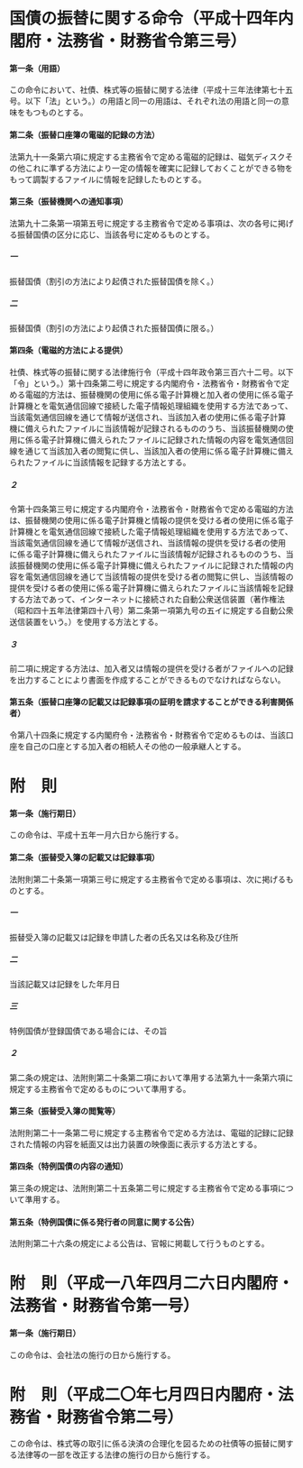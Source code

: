# 国債の振替に関する命令（平成十四年内閣府・法務省・財務省令第三号）
#### 第一条（用語）
この命令において、社債、株式等の振替に関する法律（平成十三年法律第七十五号。以下「法」という。）の用語と同一の用語は、それぞれ法の用語と同一の意味をもつものとする。
#### 第二条（振替口座簿の電磁的記録の方法）
法第九十一条第六項に規定する主務省令で定める電磁的記録は、磁気ディスクその他これに準ずる方法により一定の情報を確実に記録しておくことができる物をもって調製するファイルに情報を記録したものとする。
#### 第三条（振替機関への通知事項）
法第九十二条第一項第五号に規定する主務省令で定める事項は、次の各号に掲げる振替国債の区分に応じ、当該各号に定めるものとする。
##### 一
振替国債（割引の方法により起債された振替国債を除く。）
##### 二
振替国債（割引の方法により起債された振替国債に限る。）
#### 第四条（電磁的方法による提供）
社債、株式等の振替に関する法律施行令（平成十四年政令第三百六十二号。以下「令」という。）第十四条第二号に規定する内閣府令・法務省令・財務省令で定める電磁的方法は、振替機関の使用に係る電子計算機と加入者の使用に係る電子計算機とを電気通信回線で接続した電子情報処理組織を使用する方法であって、当該電気通信回線を通じて情報が送信され、当該加入者の使用に係る電子計算機に備えられたファイルに当該情報が記録されるもののうち、当該振替機関の使用に係る電子計算機に備えられたファイルに記録された情報の内容を電気通信回線を通じて当該加入者の閲覧に供し、当該加入者の使用に係る電子計算機に備えられたファイルに当該情報を記録する方法とする。
##### ２
令第十四条第三号に規定する内閣府令・法務省令・財務省令で定める電磁的方法は、振替機関の使用に係る電子計算機と情報の提供を受ける者の使用に係る電子計算機とを電気通信回線で接続した電子情報処理組織を使用する方法であって、当該電気通信回線を通じて情報が送信され、当該情報の提供を受ける者の使用に係る電子計算機に備えられたファイルに当該情報が記録されるもののうち、当該振替機関の使用に係る電子計算機に備えられたファイルに記録された情報の内容を電気通信回線を通じて当該情報の提供を受ける者の閲覧に供し、当該情報の提供を受ける者の使用に係る電子計算機に備えられたファイルに当該情報を記録する方法であって、インターネットに接続された自動公衆送信装置（著作権法（昭和四十五年法律第四十八号）第二条第一項第九号の五イに規定する自動公衆送信装置をいう。）を使用する方法とする。
##### ３
前二項に規定する方法は、加入者又は情報の提供を受ける者がファイルへの記録を出力することにより書面を作成することができるものでなければならない。
#### 第五条（振替口座簿の記載又は記録事項の証明を請求することができる利害関係者）
令第八十四条に規定する内閣府令・法務省令・財務省令で定めるものは、当該口座を自己の口座とする加入者の相続人その他の一般承継人とする。
# 附　則
#### 第一条（施行期日）
この命令は、平成十五年一月六日から施行する。
#### 第二条（振替受入簿の記載又は記録事項）
法附則第二十条第一項第三号に規定する主務省令で定める事項は、次に掲げるものとする。
##### 一
振替受入簿の記載又は記録を申請した者の氏名又は名称及び住所
##### 二
当該記載又は記録をした年月日
##### 三
特例国債が登録国債である場合には、その旨
##### ２
第二条の規定は、法附則第二十条第二項において準用する法第九十一条第六項に規定する主務省令で定めるものについて準用する。
#### 第三条（振替受入簿の閲覧等）
法附則第二十一条第二号に規定する主務省令で定める方法は、電磁的記録に記録された情報の内容を紙面又は出力装置の映像面に表示する方法とする。
#### 第四条（特例国債の内容の通知）
第三条の規定は、法附則第二十五条第二号に規定する主務省令で定める事項について準用する。
#### 第五条（特例国債に係る発行者の同意に関する公告）
法附則第二十六条の規定による公告は、官報に掲載して行うものとする。
# 附　則（平成一八年四月二六日内閣府・法務省・財務省令第一号）
#### 第一条（施行期日）
この命令は、会社法の施行の日から施行する。
# 附　則（平成二〇年七月四日内閣府・法務省・財務省令第二号）
この命令は、株式等の取引に係る決済の合理化を図るための社債等の振替に関する法律等の一部を改正する法律の施行の日から施行する。
